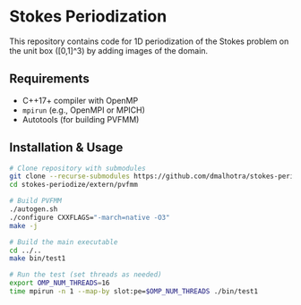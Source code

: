 # Stokes Periodization

This repository contains code for 1D periodization of the Stokes problem on the unit box \([0,1]^3\) by adding images of the domain.

## Requirements

- C++17+ compiler with OpenMP
- `mpirun` (e.g., OpenMPI or MPICH)
- Autotools (for building PVFMM)

## Installation & Usage

```bash
# Clone repository with submodules
git clone --recurse-submodules https://github.com/dmalhotra/stokes-periodize.git
cd stokes-periodize/extern/pvfmm

# Build PVFMM
./autogen.sh
./configure CXXFLAGS="-march=native -O3"
make -j

# Build the main executable
cd ../..
make bin/test1

# Run the test (set threads as needed)
export OMP_NUM_THREADS=16
time mpirun -n 1 --map-by slot:pe=$OMP_NUM_THREADS ./bin/test1
```
